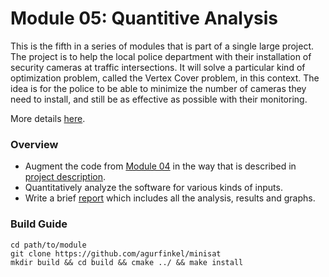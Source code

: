 # Module 05: Quantitive Analysis

This is the fifth in a series of modules that is part of a single large project. The project is to
help the local police department with their installation of security cameras at traffic intersections.
It will solve a particular kind of optimization problem, called the Vertex Cover problem, in this
context. The idea is for the police to be able to minimize the number of cameras they need to
install, and still be as effective as possible with their monitoring.

More details [here](https://github.com/Adiactive/Monitor-Location-Optimization/blob/master/05-quantitive-analysis/ece650.project.pdf).

### Overview

+ Augment the code from [Module 04](https://github.com/Adiactive/Monitor-Location-Optimization/tree/master/04-vertex-cover) in the way that is described in [project description](https://github.com/Adiactive/Monitor-Location-Optimization/blob/master/05-quantitive-analysis/ece650.project.pdf).
+ Quantitatively analyze the software for various kinds of inputs.
+ Write a brief [report](https://github.com/Adiactive/Monitor-Location-Optimization/blob/master/05-quantitive-analysis/report.pdf) which includes all the analysis, results and graphs.

### Build Guide

```
cd path/to/module
git clone https://github.com/agurfinkel/minisat
mkdir build && cd build && cmake ../ && make install
```


